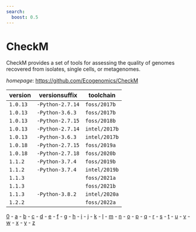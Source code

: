 ```yaml
---
search:
  boost: 0.5
---
```

# CheckM

CheckM provides a set of tools for assessing the quality of genomes recovered from isolates,  single cells, or metagenomes.

*homepage*: <https://github.com/Ecogenomics/CheckM>

version | versionsuffix | toolchain
--------|---------------|----------
``1.0.13`` | ``-Python-2.7.14`` | ``foss/2017b``
``1.0.13`` | ``-Python-3.6.3`` | ``foss/2017b``
``1.0.13`` | ``-Python-2.7.15`` | ``foss/2018b``
``1.0.13`` | ``-Python-2.7.14`` | ``intel/2017b``
``1.0.13`` | ``-Python-3.6.3`` | ``intel/2017b``
``1.0.18`` | ``-Python-2.7.15`` | ``foss/2019a``
``1.0.18`` | ``-Python-2.7.18`` | ``foss/2020b``
``1.1.2`` | ``-Python-3.7.4`` | ``foss/2019b``
``1.1.2`` | ``-Python-3.7.4`` | ``intel/2019b``
``1.1.3`` |  | ``foss/2021a``
``1.1.3`` |  | ``foss/2021b``
``1.1.3`` | ``-Python-3.8.2`` | ``intel/2020a``
``1.2.2`` |  | ``foss/2022a``

[0](../0/index.md) - [a](../a/index.md) - [b](../b/index.md) - [c](../c/index.md) - [d](../d/index.md) - [e](../e/index.md) - [f](../f/index.md) - [g](../g/index.md) - [h](../h/index.md) - [i](../i/index.md) - [j](../j/index.md) - [k](../k/index.md) - [l](../l/index.md) - [m](../m/index.md) - [n](../n/index.md) - [o](../o/index.md) - [p](../p/index.md) - [q](../q/index.md) - [r](../r/index.md) - [s](../s/index.md) - [t](../t/index.md) - [u](../u/index.md) - [v](../v/index.md) - [w](../w/index.md) - [x](../x/index.md) - [y](../y/index.md) - [z](../z/index.md)

